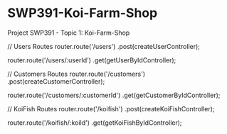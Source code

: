 # SWP391-Koi-Farm-Shop
Project SWP391 - Topic 1: Koi-Farm-Shop

// Users Routes
router.route('/users')
    .post(createUserController);

router.route('/users/:userId')
    .get(getUserByIdController);

// Customers Routes
router.route('/customers')
    .post(createCustomerController);

router.route('/customers/:customerId')
    .get(getCustomerByIdController);

// KoiFish Routes
router.route('/koifish')
    .post(createKoiFishController);

router.route('/koifish/:koiId')
    .get(getKoiFishByIdController);
